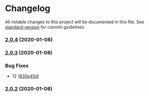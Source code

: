 # Changelog

All notable changes to this project will be documented in this file. See [standard-version](https://github.com/conventional-changelog/standard-version) for commit guidelines.

### [2.0.4](https://github.com/qzhqzh/pudge/compare/v2.0.3...v2.0.4) (2020-01-08)

### [2.0.3](https://github.com/qzhqzh/pudge/compare/v2.0.2...v2.0.3) (2020-01-08)


### Bug Fixes

* 12 ([830e45d](https://github.com/qzhqzh/pudge/commit/830e45dfe58913d228971edd5b2c9c34bac6a335))

### [2.0.2](https://github.com/qzhqzh/pudge/compare/v2.0.1...v2.0.2) (2020-01-08)
